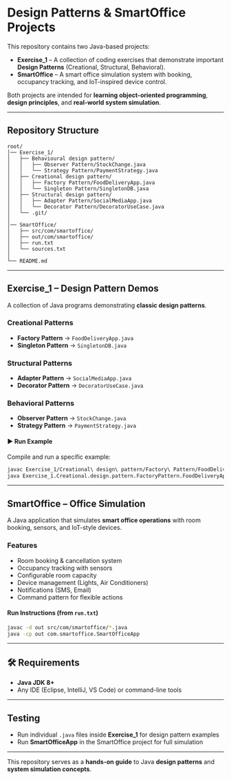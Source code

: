 #  Design Patterns & SmartOffice Projects

This repository contains two Java-based projects:

- **Exercise_1** – A collection of coding exercises that demonstrate important **Design Patterns** (Creational, Structural, Behavioral).  
- **SmartOffice** – A smart office simulation system with booking, occupancy tracking, and IoT-inspired device control.  

Both projects are intended for **learning object-oriented programming**, **design principles**, and **real-world system simulation**.

---

##  Repository Structure
```
root/
│── Exercise_1/                 
│   ├── Behavioural design pattern/
│   │   ├── Observer Pattern/StockChange.java
│   │   └── Strategy Pattern/PaymentStrategy.java
│   ├── Creational design pattern/
│   │   ├── Factory Pattern/FoodDeliveryApp.java
│   │   └── Singleton Pattern/SingletonDB.java
│   ├── Structural design pattern/
│   │   ├── Adapter Pattern/SocialMediaApp.java
│   │   └── Decorator Pattern/DecoratorUseCase.java
│   └── .git/                    
│
│── SmartOffice/                
│   ├── src/com/smartoffice/     
│   ├── out/com/smartoffice/     
│   ├── run.txt                  
│   └── sources.txt             
│
└── README.md
```

---

##  Exercise_1 – Design Pattern Demos

A collection of Java programs demonstrating **classic design patterns**.

### Creational Patterns
- **Factory Pattern** → `FoodDeliveryApp.java`
- **Singleton Pattern** → `SingletonDB.java`

### Structural Patterns
- **Adapter Pattern** → `SocialMediaApp.java`
- **Decorator Pattern** → `DecoratorUseCase.java`

### Behavioral Patterns
- **Observer Pattern** → `StockChange.java`
- **Strategy Pattern** → `PaymentStrategy.java`

#### ▶ Run Example
Compile and run a specific example:
```bash
javac Exercise_1/Creational\ design\ pattern/Factory\ Pattern/FoodDeliveryApp.java
java Exercise_1.Creational.design.pattern.FactoryPattern.FoodDeliveryApp
```

---

##  SmartOffice – Office Simulation

A Java application that simulates **smart office operations** with room booking, sensors, and IoT-style devices.

###  Features
- Room booking & cancellation system  
- Occupancy tracking with sensors  
- Configurable room capacity  
- Device management (Lights, Air Conditioners)  
- Notifications (SMS, Email)  
- Command pattern for flexible actions  

#### Run Instructions (from `run.txt`)
```bash
javac -d out src/com/smartoffice/*.java
java -cp out com.smartoffice.SmartOfficeApp
```

---

## 🛠 Requirements
- **Java JDK 8+**  
- Any IDE (Eclipse, IntelliJ, VS Code) or command-line tools  

---

##  Testing
- Run individual `.java` files inside **Exercise_1** for design pattern examples  
- Run **SmartOfficeApp** in the SmartOffice project for full simulation  

---

 This repository serves as a **hands-on guide** to Java **design patterns** and **system simulation concepts**.
